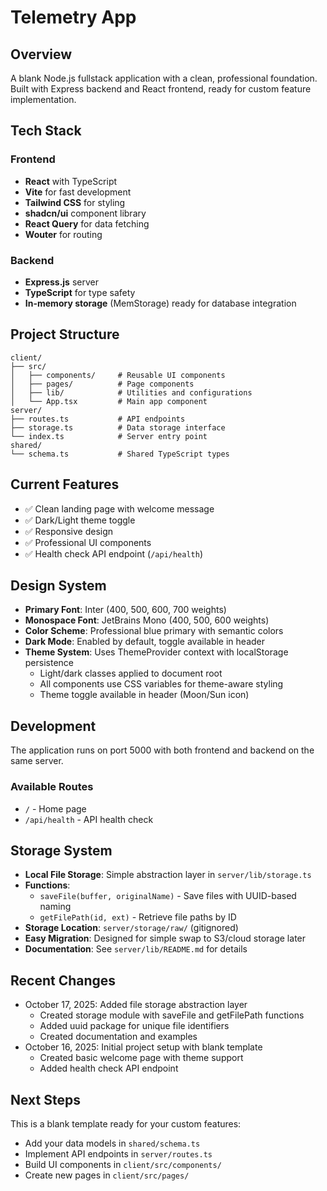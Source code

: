 # Telemetry App

## Overview
A blank Node.js fullstack application with a clean, professional foundation. Built with Express backend and React frontend, ready for custom feature implementation.

## Tech Stack

### Frontend
- **React** with TypeScript
- **Vite** for fast development
- **Tailwind CSS** for styling
- **shadcn/ui** component library
- **React Query** for data fetching
- **Wouter** for routing

### Backend
- **Express.js** server
- **TypeScript** for type safety
- **In-memory storage** (MemStorage) ready for database integration

## Project Structure

```
client/
├── src/
│   ├── components/     # Reusable UI components
│   ├── pages/          # Page components
│   ├── lib/            # Utilities and configurations
│   └── App.tsx         # Main app component
server/
├── routes.ts           # API endpoints
├── storage.ts          # Data storage interface
└── index.ts            # Server entry point
shared/
└── schema.ts           # Shared TypeScript types
```

## Current Features
- ✅ Clean landing page with welcome message
- ✅ Dark/Light theme toggle
- ✅ Responsive design
- ✅ Professional UI components
- ✅ Health check API endpoint (`/api/health`)

## Design System
- **Primary Font**: Inter (400, 500, 600, 700 weights)
- **Monospace Font**: JetBrains Mono (400, 500, 600 weights)
- **Color Scheme**: Professional blue primary with semantic colors
- **Dark Mode**: Enabled by default, toggle available in header
- **Theme System**: Uses ThemeProvider context with localStorage persistence
  - Light/dark classes applied to document root
  - All components use CSS variables for theme-aware styling
  - Theme toggle available in header (Moon/Sun icon)

## Development

The application runs on port 5000 with both frontend and backend on the same server.

### Available Routes
- `/` - Home page
- `/api/health` - API health check

## Storage System
- **Local File Storage**: Simple abstraction layer in `server/lib/storage.ts`
- **Functions**:
  - `saveFile(buffer, originalName)` - Save files with UUID-based naming
  - `getFilePath(id, ext)` - Retrieve file paths by ID
- **Storage Location**: `server/storage/raw/` (gitignored)
- **Easy Migration**: Designed for simple swap to S3/cloud storage later
- **Documentation**: See `server/lib/README.md` for details

## Recent Changes
- October 17, 2025: Added file storage abstraction layer
  - Created storage module with saveFile and getFilePath functions
  - Added uuid package for unique file identifiers
  - Created documentation and examples
- October 16, 2025: Initial project setup with blank template
  - Created basic welcome page with theme support
  - Added health check API endpoint

## Next Steps
This is a blank template ready for your custom features:
- Add your data models in `shared/schema.ts`
- Implement API endpoints in `server/routes.ts`
- Build UI components in `client/src/components/`
- Create new pages in `client/src/pages/`
